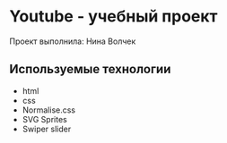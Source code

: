 # Youtube - учебный проект
Проект выполнила: Нина Волчек

## Используемые технологии
- html
- css
- Normalise.css
- SVG Sprites
- Swiper slider